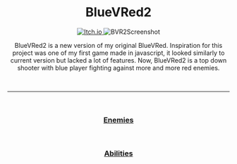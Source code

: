 <h1 align="center">BlueVRed2</h1>

<p align="center">
  <a href="https://kosciach.itch.io/bluevred">
<img src="https://camo.githubusercontent.com/9fd682145e4f0d5b90aac147ca8f96a32465f0b739c99f07c43fb47a63e59cf2/68747470733a2f2f696d672e736869656c64732e696f2f7374617469632f76313f7374796c653d666f722d7468652d6261646765266d6573736167653d497463682e696f26636f6c6f723d464135433543266c6f676f3d497463682e696f266c6f676f436f6c6f723d464646464646266c6162656c3d" alt="Itch.io" />
</a>
<img src="https://img.itch.zone/aW1hZ2UvMTgwODM3NS8xMTg2NjA0OS5wbmc=/original/zoHZdX.png" alt="BVR2Screenshot">
</p>

  <p align="center">
    BlueVRed2 is a new version of my original BlueVRed.
    Inspiration for this project was one of my first game made in javascript, it looked similarly to current version but lacked a lot of features.
    Now, BlueVRed2 is a top down shooter with blue player fighting against more and more red enemies.
  </p>

<br>

---

<br>

<h3 align="center">
  <a href="Enemies.md">Enemies</a>
</h3>

<br>

<h3 align="center">
  <a href="Abilities.md">Abilities</a>
</h3>
